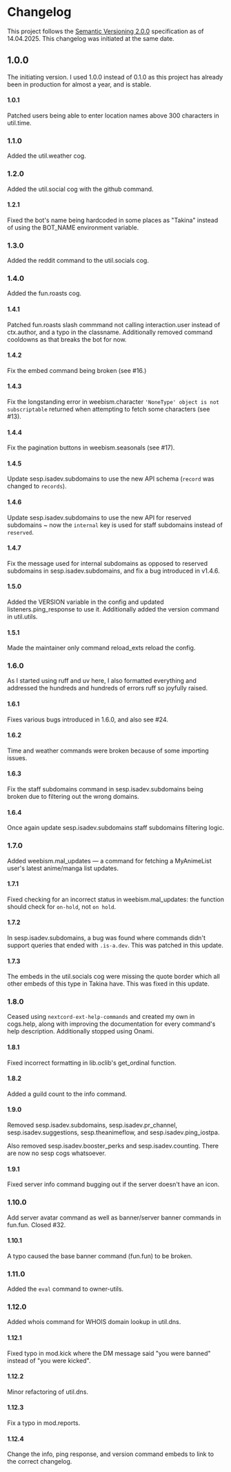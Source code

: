 # Changelog
This project follows the [Semantic Versioning 2.0.0](https://semver.org/) specification as of 14.04.2025. This changelog was initiated at the same date.

## 1.0.0
The initiating version. I used 1.0.0 instead of 0.1.0 as this project has already been in production for almost a year, and is stable.

#### 1.0.1
Patched users being able to enter location names above 300 characters in util.time.

### 1.1.0
Added the util.weather cog.

### 1.2.0
Added the util.social cog with the github command.

#### 1.2.1
Fixed the bot's name being hardcoded in some places as "Takina" instead of using the BOT_NAME environment variable.

### 1.3.0
Added the reddit command to the util.socials cog.

### 1.4.0
Added the fun.roasts cog.

#### 1.4.1
Patched fun.roasts slash commmand not calling interaction.user instead of ctx.author, and a typo in the classname. Additionally removed command cooldowns as that breaks the bot for now.

#### 1.4.2
Fix the embed command being broken (see #16.)

#### 1.4.3
Fix the longstanding error in weebism.character `'NoneType' object is not subscriptable` returned when attempting to fetch some characters (see #13).

#### 1.4.4
Fix the pagination buttons in weebism.seasonals (see #17).

#### 1.4.5
Update sesp.isadev.subdomains to use the new API schema (`record` was changed to `records`).

#### 1.4.6
Update sesp.isadev.subdomains to use the new API for reserved subdomains ~ now the `internal` key is used for staff subdomains instead of `reserved`.

#### 1.4.7
Fix the message used for internal subdomains as opposed to reserved subdomains in sesp.isadev.subdomains, and fix a bug introduced in v1.4.6.

#### 1.5.0
Added the VERSION variable in the config and updated listeners.ping_response to use it. Additionally added the version command in util.utils.

#### 1.5.1
Made the maintainer only command reload_exts reload the config.

### 1.6.0
As I started using ruff and uv here, I also formatted everything and addressed the hundreds and hundreds of errors ruff so joyfully raised.

#### 1.6.1
Fixes various bugs introduced in 1.6.0, and also see #24.

#### 1.6.2
Time and weather commands were broken because of some importing issues.

#### 1.6.3
Fix the staff subdomains command in sesp.isadev.subdomains being broken due to filtering out the wrong domains.

#### 1.6.4
Once again update sesp.isadev.subdomains staff subdomains filtering logic.

### 1.7.0
Added weebism.mal_updates — a command for fetching a MyAnimeList user's latest anime/manga list updates.

#### 1.7.1
Fixed checking for an incorrect status in weebism.mal_updates: the function should check for `on-hold`, not `on hold`.

#### 1.7.2
In sesp.isadev.subdomains, a bug was found where commands didn't support queries that ended with `.is-a.dev`. This was patched in this update.

#### 1.7.3
The embeds in the util.socials cog were missing the quote border which all other embeds of this type in Takina have. This was fixed in this update.

### 1.8.0
Ceased using `nextcord-ext-help-commands` and created my own in cogs.help, along with improving the documentation for every command's help description. Additionally stopped using Onami.

#### 1.8.1
Fixed incorrect formatting in lib.oclib's get_ordinal function.

#### 1.8.2
Added a guild count to the info command.

#### 1.9.0
Removed sesp.isadev.subdomains, sesp.isadev.pr_channel, sesp.isadev.suggestions, sesp.theanimeflow, and sesp.isadev.ping_iostpa.

Also removed sesp.isadev.booster_perks and sesp.isadev.counting. There are now no sesp cogs whatsoever.

#### 1.9.1
Fixed server info command bugging out if the server doesn't have an icon.

### 1.10.0
Add server avatar command as well as banner/server banner commands in fun.fun. Closed #32.

#### 1.10.1
A typo caused the base banner command (fun.fun) to be broken.

### 1.11.0
Added the `eval` command to owner-utils.

### 1.12.0
Added whois command for WHOIS domain lookup in util.dns.

#### 1.12.1
Fixed typo in mod.kick where the DM message said "you were banned" instead of "you were kicked".

#### 1.12.2
Minor refactoring of util.dns.

#### 1.12.3
Fix a typo in mod.reports.

#### 1.12.4
Change the info, ping response, and version command embeds to link to the correct changelog.